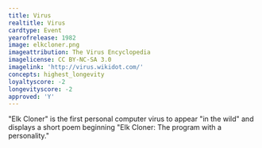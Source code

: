 ```yaml
---
title: Virus
realtitle: Virus
cardtype: Event
yearofrelease: 1982
image: elkcloner.png
imageattribution: The Virus Encyclopedia
imagelicense: CC BY-NC-SA 3.0
imagelink: 'http://virus.wikidot.com/'
concepts: highest_longevity
loyaltyscore: -2
longevityscore: -2
approved: 'Y'
---
```


"Elk Cloner" is the first personal computer virus to appear "in the wild" and displays a short poem beginning "Elk Cloner: The program with a personality."
